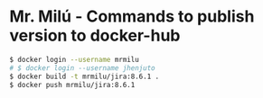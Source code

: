 # Mr. Milú - Commands to publish version to docker-hub

```bash
$ docker login --username mrmilu
# $ docker login --username jhenjuto
$ docker build -t mrmilu/jira:8.6.1 .
$ docker push mrmilu/jira:8.6.1
```
